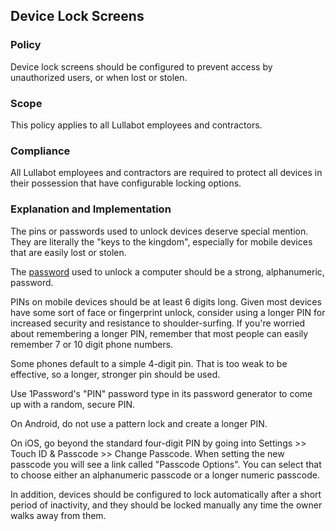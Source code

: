 ## Device Lock Screens

### Policy
Device lock screens should be configured to prevent access by unauthorized users, or when lost or stolen.

### Scope
This policy applies to all Lullabot employees and contractors.

### Compliance
All Lullabot employees and contractors are required to protect all devices in their possession that have configurable locking options.

### Explanation and Implementation

The pins or passwords used to unlock devices deserve special mention. They are literally the "keys to the kingdom", especially for mobile devices that are easily lost or stolen.

The [password](../access/passwords.md) used to unlock a computer should be a strong, alphanumeric, password.

PINs on mobile devices should be at least 6 digits long. Given most devices have some sort of face or fingerprint unlock, consider using a longer PIN for increased security and resistance to shoulder-surfing. If you're worried about remembering a longer PIN, remember that most people can easily remember 7 or 10 digit phone numbers.

Some phones default to a simple 4-digit pin. That is too weak to be effective, so a longer, stronger pin should be used.

Use 1Password's "PIN" password type in its password generator to come up with a random, secure PIN.

On Android, do not use a pattern lock and create a longer PIN.

On iOS, go beyond the standard four-digit PIN by going into Settings >> Touch ID & Passcode >> Change Passcode. When setting the new passcode you will see a link called "Passcode Options". You can select that to choose either an alphanumeric passcode or a longer numeric passcode.

In addition, devices should be configured to lock automatically after a short period of inactivity, and they should be locked manually any time the owner walks away from them.
